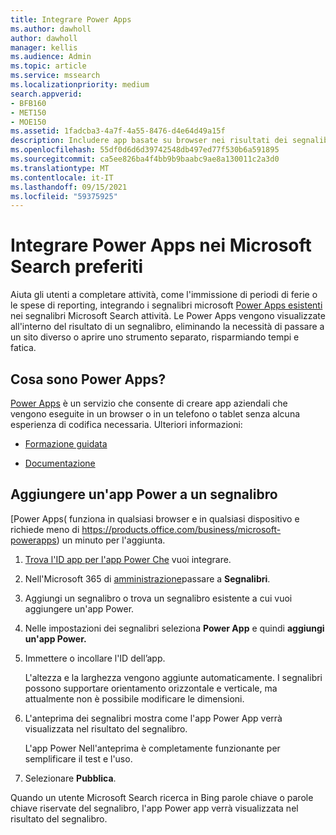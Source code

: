 ```yaml
---
title: Integrare Power Apps
ms.author: dawholl
author: dawholl
manager: kellis
ms.audience: Admin
ms.topic: article
ms.service: mssearch
ms.localizationpriority: medium
search.appverid:
- BFB160
- MET150
- MOE150
ms.assetid: 1fadcba3-4a7f-4a55-8476-d4e64d49a15f
description: Includere app basate su browser nei risultati dei segnalibri per Microsoft Search
ms.openlocfilehash: 55df0d6d6d39742548db497ed77f530b6a591895
ms.sourcegitcommit: ca5ee826ba4f4bb9b9baabc9ae8a130011c2a3d0
ms.translationtype: MT
ms.contentlocale: it-IT
ms.lasthandoff: 09/15/2021
ms.locfileid: "59375925"
---
```

# <a name="integrate-power-apps-in-microsoft-search-bookmarks"></a>Integrare Power Apps nei Microsoft Search preferiti
   
Aiuta gli utenti a completare attività, come l'immissione di periodi di ferie o le spese di reporting, integrando i segnalibri microsoft [Power Apps esistenti](https://products.office.com/business/microsoft-powerapps) nei segnalibri Microsoft Search attività. Le Power Apps vengono visualizzate all'interno del risultato di un segnalibro, eliminando la necessità di passare a un sito diverso o aprire uno strumento separato, risparmiando tempi e fatica.
  
## <a name="what-are-power-apps"></a>Cosa sono Power Apps?

[Power Apps](https://products.office.com/business/microsoft-powerapps) è un servizio che consente di creare app aziendali che vengono eseguite in un browser o in un telefono o tablet senza alcuna esperienza di codifica necessaria. Ulteriori informazioni:
  
- [Formazione guidata](/learn/browse/?products=powerapps)
    
- [Documentazione](/powerapps/)
    
## <a name="add-a-power-app-to-a-bookmark"></a>Aggiungere un'app Power a un segnalibro

[Power Apps( funziona in qualsiasi browser e in qualsiasi dispositivo e richiede meno di https://products.office.com/business/microsoft-powerapps) un minuto per l'aggiunta.
  
1. [Trova l'ID app per l'app Power Che](/powerapps/maker/canvas-apps/get-sessionid#get-an-app-id) vuoi integrare.
    
2. Nell'Microsoft 365 di [amministrazione](https://admin.microsoft.com)passare a **Segnalibri**.
    
3. Aggiungi un segnalibro o trova un segnalibro esistente a cui vuoi aggiungere un'app Power.
    
4. Nelle impostazioni dei segnalibri seleziona **Power App** e quindi **aggiungi un'app Power.**
    
5. Immettere o incollare l'ID dell’app.
    
    L'altezza e la larghezza vengono aggiunte automaticamente. I segnalibri possono supportare orientamento orizzontale e verticale, ma attualmente non è possibile modificare le dimensioni.
    
6. L'anteprima dei segnalibri mostra come l'app Power App verrà visualizzata nel risultato del segnalibro.
    
    L'app Power Nell'anteprima è completamente funzionante per semplificare il test e l'uso.
    
7. Selezionare **Pubblica**.
    
Quando un utente Microsoft Search ricerca [](https://Bing.com) in Bing parole chiave o parole chiave riservate del segnalibro, l'app Power app verrà visualizzata nel risultato del segnalibro.